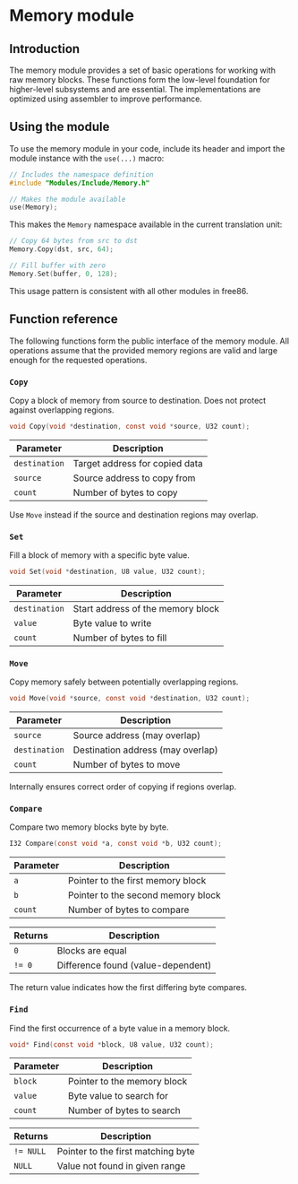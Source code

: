 # Memory module


## Introduction
The memory module provides a set of basic operations for working with raw memory blocks. These functions form the low-level foundation for higher-level subsystems and are essential. The implementations are optimized using assembler to improve performance.


## Using the module

To use the memory module in your code, include its header and import the module instance with the `use(...)` macro:

```c
// Includes the namespace definition
#include "Modules/Include/Memory.h"

// Makes the module available
use(Memory);
```

This makes the `Memory` namespace available in the current translation unit:

```c
// Copy 64 bytes from src to dst
Memory.Copy(dst, src, 64);

// Fill buffer with zero
Memory.Set(buffer, 0, 128);
```

This usage pattern is consistent with all other modules in free86.


## Function reference
The following functions form the public interface of the memory module. All operations assume that the provided memory regions are valid and large enough for the requested operations.


### `Copy`
Copy a block of memory from source to destination. Does not protect against overlapping regions.

```c
void Copy(void *destination, const void *source, U32 count);
```

| Parameter     | Description                    |
| ------------- | ------------------------------ |
| `destination` | Target address for copied data |
| `source`      | Source address to copy from    |
| `count`       | Number of bytes to copy        |


Use `Move` instead if the source and destination regions may overlap.


### `Set`
Fill a block of memory with a specific byte value.

```c
void Set(void *destination, U8 value, U32 count);
```

| Parameter     | Description                       |
| ------------- | --------------------------------- |
| `destination` | Start address of the memory block |
| `value`       | Byte value to write               |
| `count`       | Number of bytes to fill           |


### `Move`
Copy memory safely between potentially overlapping regions.

```c
void Move(void *source, const void *destination, U32 count);
```

| Parameter     | Description                       |
| ------------- | --------------------------------- |
| `source`      | Source address (may overlap)      |
| `destination` | Destination address (may overlap) |
| `count`       | Number of bytes to move           |


Internally ensures correct order of copying if regions overlap.


### `Compare`
Compare two memory blocks byte by byte.

```c
I32 Compare(const void *a, const void *b, U32 count);
```

| Parameter | Description                        |
| --------- | ---------------------------------- |
| `a`       | Pointer to the first memory block  |
| `b`       | Pointer to the second memory block |
| `count`   | Number of bytes to compare         |


| Returns | Description                        |
| ------- | ---------------------------------- |
| `0`     | Blocks are equal                   |
| `!= 0`  | Difference found (value-dependent) |

The return value indicates how the first differing byte compares.


### `Find`
Find the first occurrence of a byte value in a memory block.

```c
void* Find(const void *block, U8 value, U32 count);
```

| Parameter | Description                 |
| --------- | --------------------------- |
| `block`   | Pointer to the memory block |
| `value`   | Byte value to search for    |
| `count`   | Number of bytes to search   |


| Returns   | Description                        |
| --------- | ---------------------------------- |
| `!= NULL` | Pointer to the first matching byte |
| `NULL`    | Value not found in given range     |

